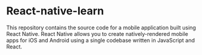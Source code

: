 # React-native-learn
This repository contains the source code for a mobile application built using React Native. React Native allows you to create natively-rendered mobile apps for iOS and Android using a single codebase written in JavaScript and React.
